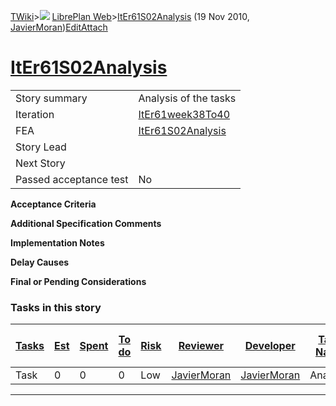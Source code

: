 [TWiki](Main_WebHome)&gt;![](/twiki/pub/TWiki/TWikiDocGraphics/web-bg-small.gif) [LibrePlan Web](LibrePlan_WebHome)&gt;[ItEr61S02Analysis](LibrePlan_ItEr61S02Analysis "Topic revision: 2 (19 Nov 2010 - 12:19:22)") (19 Nov 2010, [JavierMoran](Main_JavierMoran))[Edit](LibrePlan_ItEr61S02Analysis?t=1520343628 "Edit this topic text")[Attach](/twiki/bin/attach/LibrePlan/ItEr61S02Analysis "Attach an image or document to this topic")  

 [ItEr61S02Analysis](LibrePlan_ItEr61S02Analysis)
=================================================

|                        |                                                  |
|------------------------|--------------------------------------------------|
| Story summary          | Analysis of the tasks                            |
| Iteration              | [ItEr61week38To40](LibrePlan_ItEr61week38To40)   |
| FEA                    | [ItEr61S02Analysis](LibrePlan_ItEr61S02Analysis) |
| Story Lead             |                                                  |
| Next Story             |                                                  |
| Passed acceptance test | No                                               |

**Acceptance Criteria**

**Additional Specification Comments**

**Implementation Notes**

**Delay Causes**

**Final or Pending Considerations**

###  Tasks in this story

| [Tasks](LibrePlan_ItEr61S02Analysis?sortcol=0;table=2;up=0#sorted_table "Sort by this column") | [Est](LibrePlan_ItEr61S02Analysis?sortcol=1;table=2;up=0#sorted_table "Sort by this column") | [Spent](LibrePlan_ItEr61S02Analysis?sortcol=2;table=2;up=0#sorted_table "Sort by this column") | [To do](LibrePlan_ItEr61S02Analysis?sortcol=3;table=2;up=0#sorted_table "Sort by this column") | [Risk](LibrePlan_ItEr61S02Analysis?sortcol=4;table=2;up=0#sorted_table "Sort by this column") | [Reviewer](LibrePlan_ItEr61S02Analysis?sortcol=5;table=2;up=0#sorted_table "Sort by this column") | [Developer](LibrePlan_ItEr61S02Analysis?sortcol=6;table=2;up=0#sorted_table "Sort by this column") | [Task Name](LibrePlan_ItEr61S02Analysis?sortcol=7;table=2;up=0#sorted_table "Sort by this column") | [Start Date](LibrePlan_ItEr61S02Analysis?sortcol=8;table=2;up=0#sorted_table "Sort by this column") | [Est End Date](LibrePlan_ItEr61S02Analysis?sortcol=9;table=2;up=0#sorted_table "Sort by this column") | [End Date](LibrePlan_ItEr61S02Analysis?sortcol=10;table=2;up=0#sorted_table "Sort by this column") |
|------------------------------------------------------------------------------------------------|----------------------------------------------------------------------------------------------|------------------------------------------------------------------------------------------------|------------------------------------------------------------------------------------------------|-----------------------------------------------------------------------------------------------|---------------------------------------------------------------------------------------------------|----------------------------------------------------------------------------------------------------|----------------------------------------------------------------------------------------------------|-----------------------------------------------------------------------------------------------------|-------------------------------------------------------------------------------------------------------|----------------------------------------------------------------------------------------------------|
| Task                                                                                           | 0                                                                                            | 0                                                                                              | 0                                                                                              | Low                                                                                           | [JavierMoran](Main_JavierMoran)                                                                   | [JavierMoran](Main_JavierMoran)                                                                    | Analysis                                                                                           |                                                                                                     |                                                                                                       |                                                                                                    |

------------------------------------------------------------------------
